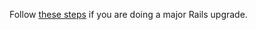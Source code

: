 Follow [these steps](https://guides.rubyonrails.org/upgrading_ruby_on_rails.html) if you are doing a major Rails upgrade.

